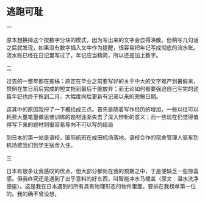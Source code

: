 **<font size=5>逃跑可耻</font>**

一

原本想换掉这个按数字分块的模式，因为写出来的文字会显得涣散。但稍写几句话之后就发现，如果没有数字插入文中作为提醒，很容易把年记写成彻底的流水账。流水账已经在日记里写过了，年记应当精简，所以还是加上数字。

二

过去的一整年都在拖稿：原定在毕业之前要写好的关于中大的文字难产到暑假末，惯例在生日前后完成的短文拖到最后干脆放弃；而无论如何都要强迫自己写完的这篇年纪也终于拖到二月，大幅度向后更新有记录以来的完稿日期。

这其中的原因我捋了一下概括成三点。首先是随着写作经历的增加，一些以往可以耗费大量笔墨做思维训练的题材逐渐失去了深入辨析的意义；而一些现在仍觉得值得写下来的题材则很容易导向不可以写的结局

到日本的第一站是语校，国际航班在成田机场落地，语校合作的宿舍管理人驱车到机场接我们到学生宿舍入住。

三

日本有很多让我感叹的优点，但大部分都处在我的预期之中，于是便缺乏一些惊喜感。但我终究还是遇到了出乎意料的好东西，叫智能冲水马桶盖（原文：温水洗净便座）。这是我在日本遇到的所有具有物理形态的物件里面，要排在我榜单第一位的。我的确不曾设想，
